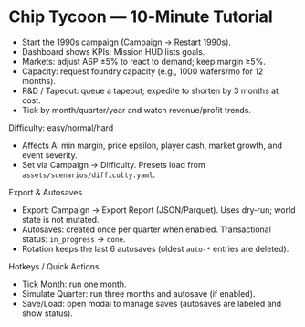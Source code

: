 # Chip Tycoon — 10‑Minute Tutorial

- Start the 1990s campaign (Campaign → Restart 1990s).
- Dashboard shows KPIs; Mission HUD lists goals.
- Markets: adjust ASP ±5% to react to demand; keep margin ≥5%.
- Capacity: request foundry capacity (e.g., 1000 wafers/mo for 12 months).
- R&D / Tapeout: queue a tapeout; expedite to shorten by 3 months at cost.
- Tick by month/quarter/year and watch revenue/profit trends.

Difficulty: easy/normal/hard

- Affects AI min margin, price epsilon, player cash, market growth, and event severity.
- Set via Campaign → Difficulty. Presets load from `assets/scenarios/difficulty.yaml`.

Export & Autosaves

- Export: Campaign → Export Report (JSON/Parquet). Uses dry‑run; world state is not mutated.
- Autosaves: created once per quarter when enabled. Transactional status: `in_progress` → `done`.
- Rotation keeps the last 6 autosaves (oldest `auto-*` entries are deleted).

Hotkeys / Quick Actions

- Tick Month: run one month.
- Simulate Quarter: run three months and autosave (if enabled).
- Save/Load: open modal to manage saves (autosaves are labeled and show status).


